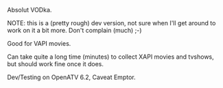 Absolut VODka.

NOTE: this is a (pretty rough) dev version, not sure when
I'll get around to work on it a bit more. Don't complain
(much) ;-)

Good for VAPI movies.

Can take quite a long time (minutes) to collect XAPI
movies and tvshows, but should work fine once it does.

Dev/Testing on OpenATV 6.2, Caveat Emptor.
